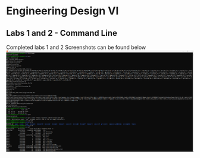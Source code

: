 # Engineering Design VI
 
## Labs 1 and 2 - Command Line
Completed labs 1 and 2 
Screenshots can be found below
![Lab_1_Screenshot_1.png](https://github.com/aszpindo/Engineering-Design-6/blob/main/Lab_Images/Lab_1_Screenshot_1.png)
